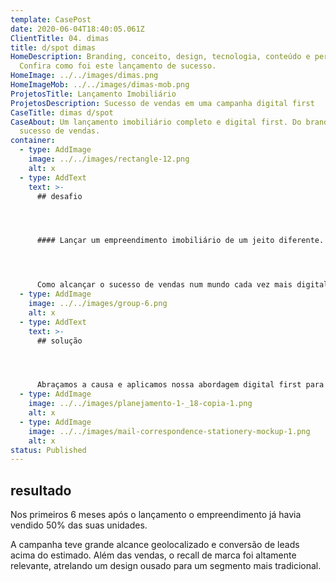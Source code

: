 ```yaml
---
template: CasePost
date: 2020-06-04T18:40:05.061Z
ClientTitle: 04. dimas
title: d/spot dimas
HomeDescription: Branding, conceito, design, tecnologia, conteúdo e performance.
  Confira como foi este lançamento de sucesso.
HomeImage: ../../images/dimas.png
HomeImageMob: ../../images/dimas-mob.png
ProjetosTitle: Lançamento Imobiliário
ProjetosDescription: Sucesso de vendas em uma campanha digital first
CaseTitle: dimas d/spot
CaseAbout: Um lançamento imobiliário completo e digital first. Do branding ao
  sucesso de vendas.
container:
  - type: AddImage
    image: ../../images/rectangle-12.png
    alt: x
  - type: AddText
    text: >-
      ## desafio




      #### Lançar um empreendimento imobiliário de um jeito diferente.




      Como alcançar o sucesso de vendas num mundo cada vez mais digital? O desafio foi fugir do óbvio, não apostar no tradicional e desenvolver o empreendimento como uma nova marca.
  - type: AddImage
    image: ../../images/group-6.png
    alt: x
  - type: AddText
    text: >-
      ## solução




      Abraçamos a causa e aplicamos nossa abordagem digital first para desenvolver todo o conceito criativo da campanha, bem como o branding do novo empreendimento Dimas Construções. A solução foi traduzida em um lançamento completo, com teaser, filme conceitual, um site com multi funcionalidade e dezenas de ações de conteúdo e performance no meio digital. Para dar força local à campanha, criamos também a estratégia de comunicação offline, fechando o ciclo do lançamento.
  - type: AddImage
    image: ../../images/planejamento-1-_18-copia-1.png
    alt: x
  - type: AddImage
    image: ../../images/mail-correspondence-stationery-mockup-1.png
    alt: x
status: Published
---
```

## resultado



Nos primeiros 6 meses após o lançamento o empreendimento já havia vendido 50% das suas unidades. 



A campanha teve grande alcance geolocalizado e conversão de leads acima do estimado. Além das vendas, o recall de marca foi altamente relevante, atrelando um design ousado para um segmento mais tradicional.